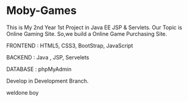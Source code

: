 # Moby-Games
This is My 2nd Year 1st Project in Java EE JSP &amp; Servlets. Our Topic is Online Gaming Site. So,we build a Online Game Purchasing Site. 

FRONTEND : HTML5, CSS3, BootStrap, JavaScript

BACKEND : Java , JSP, Servelets

DATABASE : phpMyAdmin

Develop in Development Branch. 


weldone boy
